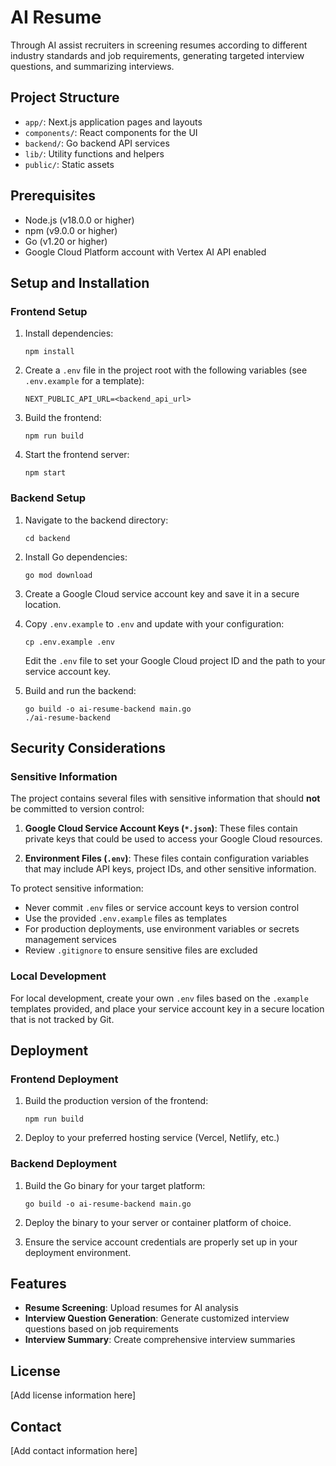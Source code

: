 # AI Resume

Through AI assist recruiters in screening resumes according to different industry standards and job requirements, generating targeted interview questions, and summarizing interviews.

## Project Structure

- `app/`: Next.js application pages and layouts
- `components/`: React components for the UI
- `backend/`: Go backend API services
- `lib/`: Utility functions and helpers
- `public/`: Static assets

## Prerequisites

- Node.js (v18.0.0 or higher)
- npm (v9.0.0 or higher)
- Go (v1.20 or higher)
- Google Cloud Platform account with Vertex AI API enabled

## Setup and Installation

### Frontend Setup

1. Install dependencies:
   ```
   npm install
   ```

2. Create a `.env` file in the project root with the following variables (see `.env.example` for a template):
   ```
   NEXT_PUBLIC_API_URL=<backend_api_url>
   ```

3. Build the frontend:
   ```
   npm run build
   ```

4. Start the frontend server:
   ```
   npm start
   ```

### Backend Setup

1. Navigate to the backend directory:
   ```
   cd backend
   ```

2. Install Go dependencies:
   ```
   go mod download
   ```

3. Create a Google Cloud service account key and save it in a secure location.

4. Copy `.env.example` to `.env` and update with your configuration:
   ```
   cp .env.example .env
   ```
   Edit the `.env` file to set your Google Cloud project ID and the path to your service account key.

5. Build and run the backend:
   ```
   go build -o ai-resume-backend main.go
   ./ai-resume-backend
   ```

## Security Considerations

### Sensitive Information

The project contains several files with sensitive information that should **not** be committed to version control:

1. **Google Cloud Service Account Keys (`*.json`)**: These files contain private keys that could be used to access your Google Cloud resources.

2. **Environment Files (`.env`)**: These files contain configuration variables that may include API keys, project IDs, and other sensitive information.

To protect sensitive information:

- Never commit `.env` files or service account keys to version control
- Use the provided `.env.example` files as templates
- For production deployments, use environment variables or secrets management services
- Review `.gitignore` to ensure sensitive files are excluded

### Local Development

For local development, create your own `.env` files based on the `.example` templates provided, and place your service account key in a secure location that is not tracked by Git.

## Deployment

### Frontend Deployment

1. Build the production version of the frontend:
   ```
   npm run build
   ```

2. Deploy to your preferred hosting service (Vercel, Netlify, etc.)

### Backend Deployment

1. Build the Go binary for your target platform:
   ```
   go build -o ai-resume-backend main.go
   ```

2. Deploy the binary to your server or container platform of choice.

3. Ensure the service account credentials are properly set up in your deployment environment.

## Features

- **Resume Screening**: Upload resumes for AI analysis
- **Interview Question Generation**: Generate customized interview questions based on job requirements
- **Interview Summary**: Create comprehensive interview summaries

## License

[Add license information here]

## Contact

[Add contact information here]

